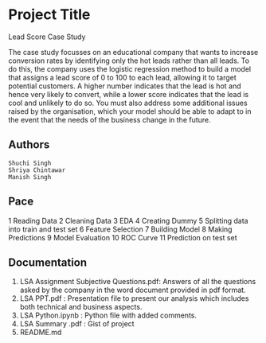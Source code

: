 # Project Title

Lead Score Case Study
 
The case study focusses on an educational company that wants to increase conversion rates by identifying only the hot leads rather than all leads. To do this, the company uses the logistic regression method to build a model that assigns a lead score of 0 to 100 to each lead, allowing it to target potential customers. A higher number indicates that the lead is hot and hence very likely to convert, while a lower score indicates that the lead is cool and unlikely to do so. You must also address some additional issues raised by the organisation, which your model should be able to adapt to in the event that the needs of the business change in the future.


## Authors

    Shuchi Singh
    Shriya Chintawar
    Manish Singh


## Pace

1 Reading Data
2 Cleaning Data
3 EDA
4 Creating Dummy
5 Splitting data into train and test set
6 Feature Selection
7 Building Model
8 Making Predictions
9 Model Evaluation
10 ROC Curve
11 Prediction on test set





## Documentation

1) LSA Assignment Subjective Questions.pdf: Answers of all the questions asked by the company in the word document provided in pdf format.
2) LSA PPT.pdf : Presentation file to present our analysis which includes both technical and business aspects. 
3) LSA Python.ipynb : Python file with added comments.
4) LSA Summary .pdf : Gist of project
5) README.md 
